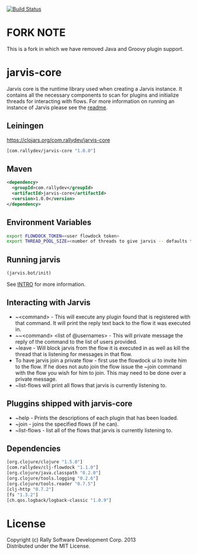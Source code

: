 [![Build Status](https://travis-ci.org/RallySoftware/jarvis-core.png)](https://travis-ci.org/RallySoftware/jarvis-core)

# FORK NOTE

This is a fork in which we have removed Java and Groovy plugin support.

# jarvis-core

Jarvis core is the runtime library used when creating a Jarvis instance. It contains all the necessary components to scan for plugins and initialize threads for interacting with flows. For more information on running an instance of
Jarvis please see the [readme](http://github.com/RallySoftware/jarvis).

## Leiningen
https://clojars.org/com.rallydev/jarvis-core
```clojure
[com.rallydev/jarvis-core "1.0.0"]
```

## Maven
```xml
<dependency>
  <groupId>com.rallydev</groupId>
  <artifactId>jarvis-core</artifactId>
  <version>1.0.0</version>
</dependency>
```

## Environment Variables
```bash
export FLOWDOCK_TOKEN=<user flowdock token>
export THREAD_POOL_SIZE=<number of threads to give jarvis -- defaults to 100>
```

## Running jarvis
```clojure
(jarvis.bot/init)
```
See [INTRO](https://github.com/RallySoftware/jarvis-core/blob/master/INTRO.md) for more information.

## Interacting with Jarvis
* ~\<command\> - This will execute any plugin found that is registered with that command. It will print the reply text back to the flow it was executed in.
* ~~\<command\> \<list of @usernames\> - This will private message the reply of the command to the list of users provided.
* ~leave - Will block jarvis from the flow it is executed in as well as kill the thread that is listening for messages in that flow.
* To have jarvis join a private flow - first use the flowdock ui to invite him to the flow. If he does not auto join the flow issue the ~join command with the flow you wish for him to join. This may need to be done over a private message.
* ~list-flows will print all flows that jarvis is currently listening to.

## Pluggins shipped with jarvis-core
* ~help - Prints the descriptions of each plugin that has been loaded.
* ~join - joins the specified flows (if he can).
* ~list-flows - list all of the flows that jarvis is currently listening to.

## Dependencies
```clojure
[org.clojure/clojure "1.5.0"]
[com.rallydev/clj-flowdock "1.1.0"]
[org.clojure/java.classpath "0.2.0"]
[org.clojure/tools.logging "0.2.6"]
[org.clojure/tools.reader "0.7.5"]
[clj-http "0.7.2"]
[fs "1.3.2"]
[ch.qos.logback/logback-classic "1.0.9"]
```

# License
Copyright (c) Rally Software Development Corp. 2013  
Distributed under the MIT License.
